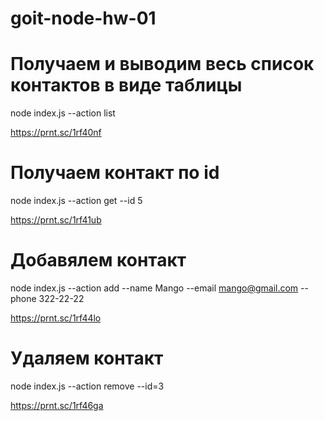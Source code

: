 # goit-node-hw-01

# Получаем и выводим весь список контактов в виде таблицы

node index.js --action list

https://prnt.sc/1rf40nf

# Получаем контакт по id

node index.js --action get --id 5

https://prnt.sc/1rf41ub

# Добавялем контакт

node index.js --action add --name Mango --email mango@gmail.com --phone 322-22-22

https://prnt.sc/1rf44lo

# Удаляем контакт

node index.js --action remove --id=3

https://prnt.sc/1rf46ga
